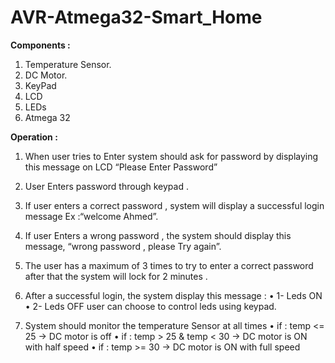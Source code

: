 # AVR-Atmega32-Smart_Home

**Components :**

1. Temperature Sensor.
2. DC Motor.
3. KeyPad
4. LCD
5. LEDs
6. Atmega 32

**Operation :**
1. When user tries to Enter system should ask for password by displaying this message on LCD “Please Enter Password”
2. User Enters password through keypad .
3. If user enters a correct password , system will display a successful login message Ex :“welcome Ahmed”.
4. If user Enters a wrong password , the system should display this message, “wrong password , please Try again”.
5. The user has a maximum of 3 times to try to enter a correct password after that the system will lock for 2 minutes .
6. After a successful login, the system display this message :
•  1- Leds ON
•  2- Leds OFF
user can choose to control leds using keypad.


7. System should monitor the
temperature Sensor at all times
• if : temp <= 25 -> DC motor is off
• if : temp > 25 & temp < 30 -> DC motor is
ON with half speed
• if : temp >= 30 -> DC motor is ON
with full speed

